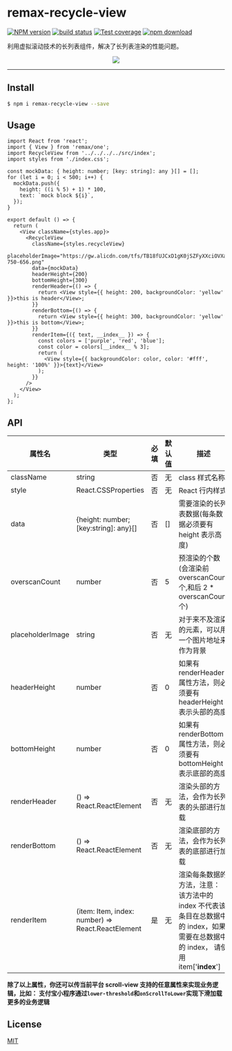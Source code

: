 # remax-recycle-view

[![NPM version][npm-image]][npm-url] [![build status][travis-image]][travis-url] [![Test coverage][codecov-image]][codecov-url] [![npm download][download-image]][download-url]

[npm-image]: https://img.shields.io/npm/v/remax-recycle-view.svg?style=flat-square
[npm-url]: https://npmjs.org/package/remax-recycle-view
[travis-image]: https://img.shields.io/travis/remaxjs/remax-recycle-view.svg?style=flat-square
[travis-url]: https://travis-ci.org/remaxjs/remax-recycle-view
[codecov-image]: https://codecov.io/gh/remaxjs/remax-recycle-view/branch/master/graph/badge.svg
[codecov-url]: https://codecov.io/gh/remaxjs/remax-recycle-view
[download-image]: https://img.shields.io/npm/dm/remax-recycle-view.svg?style=flat-square
[download-url]: https://npmjs.org/package/remax-recycle-view

利用虚拟滚动技术的长列表组件，解决了长列表渲染的性能问题。

<div align=center>
	<img src="https://github.com/remaxjs/remax-recycle-view/blob/master/example.gif?raw=true" />
</div>

---

## Install

```bash
$ npm i remax-recycle-view --save
```

## Usage

```tsx
import React from 'react';
import { View } from 'remax/one';
import RecycleView from '../../../../src/index';
import styles from './index.css';

const mockData: { height: number; [key: string]: any }[] = [];
for (let i = 0; i < 500; i++) {
  mockData.push({
    height: ((i % 5) + 1) * 100,
    text: `mock block ${i}`,
  });
}

export default () => {
  return (
    <View className={styles.app}>
      <RecycleView
        className={styles.recycleView}
        placeholderImage="https://gw.alicdn.com/tfs/TB18fUJCxD1gK0jSZFyXXciOVXa-750-656.png"
        data={mockData}
        headerHeight={200}
        bottomHeight={300}
        renderHeader={() => {
          return <View style={{ height: 200, backgroundColor: 'yellow' }}>this is header</View>;
        }}
        renderBottom={() => {
          return <View style={{ height: 300, backgroundColor: 'yellow' }}>this is bottom</View>;
        }}
        renderItem={({ text, __index__ }) => {
          const colors = ['purple', 'red', 'blue'];
          const color = colors[__index__ % 3];
          return (
            <View style={{ backgroundColor: color, color: '#fff', height: '100%' }}>{text}</View>
          );
        }}
      />
    </View>
  );
};
```

## API

| 属性名 | 类型 | 必填 | 默认值 | 描述 |
| --- | --- | --- | --- | --- |
| className | string | 否 | 无 | class 样式名称 |
| style | React.CSSProperties | 否 | 无 | React 行内样式 |
| data | {height: number; [key:string]: any}[] | 否 | [] | 需要渲染的长列表数据(每条数据必须要有 height 表示高度) |
| overscanCount | number | 否 | 5 | 预渲染的个数(会渲染前 overscanCount 个,和后 2 \* overscanCount 个) |
| placeholderImage | string | 否 | 无 | 对于来不及渲染的元素，可以用一个图片地址来作为背景 |
| headerHeight | number | 否 | 0 | 如果有 renderHeader 属性方法，则必须要有 headerHeight 表示头部的高度 |
| bottomHeight | number | 否 | 0 | 如果有 renderBottom 属性方法，则必须要有 bottomHeight 表示底部的高度 |
| renderHeader | () => React.ReactElement | 否 | 无 | 渲染头部的方法，会作为长列表的头部进行加载 |
| renderBottom | () => React.ReactElement | 否 | 无 | 渲染底部的方法，会作为长列表的底部进行加载 |
| renderItem | (item: Item, index: number) => React.ReactElement | 是 | 无 | 渲染每条数据的方法，注意： 该方法中的 index 不代表该条目在总数据中的 index，如果需要在总数据中的 index， 请使用 item['__index__'] |

**除了以上属性，你还可以传当前平台 scroll-view 支持的任意属性来实现业务逻辑，比如： 支付宝小程序通过`lower-threshold`和`onScrollToLower`实现下滑加载更多的业务逻辑**

## License

[MIT](LICENSE)
